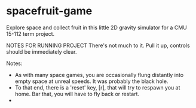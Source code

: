 # spacefruit-game
Explore space and collect fruit in this little 2D gravity simulator for a CMU 15-112 term project.

NOTES FOR RUNNING PROJECT
There's not much to it. Pull it up, controls should be immediately clear.

Notes:
- As with many space games, you are occasionally flung distantly into empty space at unreal speeds. It was probably the black hole.
-   To that end, there is a 'reset' key, [r], that will try to respawn you at home. Bar that, you will have to fly back or restart.
- 